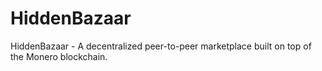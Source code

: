 # HiddenBazaar
HiddenBazaar - A decentralized peer-to-peer marketplace built on top of the Monero blockchain.
